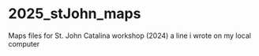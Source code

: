 # 2025_stJohn_maps
Maps files for St. John Catalina workshop (2024)
a line i wrote on my local computer
